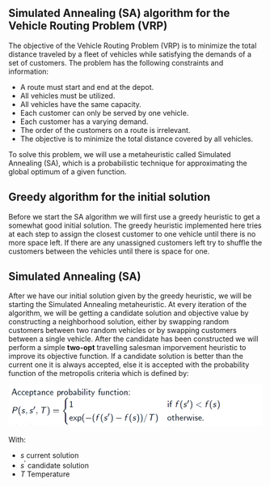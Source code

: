 ## Simulated Annealing (SA) algorithm for the Vehicle Routing Problem (VRP)

The objective of the Vehicle Routing Problem (VRP) is to minimize the total distance traveled by a fleet of vehicles while satisfying the demands of a set of customers. The problem has the following constraints and information:

- A route must start and end at the depot.
- All vehicles must be utilized.
- All vehicles have the same capacity.
- Each customer can only be served by one vehicle.
- Each customer has a varying demand.
- The order of the customers on a route is irrelevant.
- The objective is to minimize the total distance covered by all vehicles.

To solve this problem, we will use a metaheuristic called Simulated Annealing (SA), which is a probabilistic technique for approximating the global optimum of a given function.

## Greedy algorithm for the initial solution
Before we start the SA algorithm we will first use a greedy heuristic to get a somewhat good initial solution. The greedy heuristic implemented here tries at each step to assign the closest customer to one vehicle until there is no more space left. If there are any unassigned customers left try to shuffle the customers between the vehicles until there is space for one.

## Simulated Annealing (SA)
After we have our initial solution given by the greedy heuristic, we will be starting the Simulated Annealing metaheuristic. At every iteration of the algorithm, we will be getting a candidate solution and objective value by constructing a neighborhood solution, either by swapping random customers between two random vehicles or by swapping customers between a single vehicle. After the candidate has been constructed we will perform a simple **two-opt** travelling salesman imporvement heuristic to improve its objective function. If a candidate solution is better than the current one it is always accepted, else it is accepted with the probability function of the metropolis criteria which is defined by:
<p align="center">
  <img src="metropolis criteria.PNG", width = 800 />
</p>
With:

- $s$ current solution
- $s^{′}$ candidate solution
- $T$ Temperature
